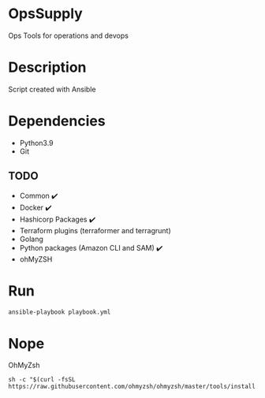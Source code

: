 # OpsSupply
Ops Tools for operations and devops

# Description 
Script created with Ansible

# Dependencies
- Python3.9
- Git

## TODO
- Common ✔️
- Docker ✔️
- Hashicorp Packages ✔️
- Terraform plugins (terraformer and terragrunt)
- Golang
- Python packages (Amazon CLI and SAM) ✔️
- ohMyZSH


# Run
```bash
ansible-playbook playbook.yml
```


# Nope
OhMyZsh
```
sh -c "$(curl -fsSL https://raw.githubusercontent.com/ohmyzsh/ohmyzsh/master/tools/install.sh)"
```
